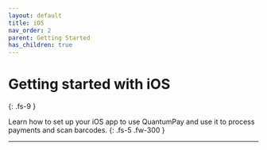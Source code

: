 ```yaml
---
layout: default
title: iOS
nav_order: 2
parent: Getting Started
has_children: true
---
```


# Getting started with iOS
{: .fs-9 }

Learn how to set up your iOS app to use QuantumPay and use it to process payments and scan barcodes.
{: .fs-5 .fw-300 }

---
